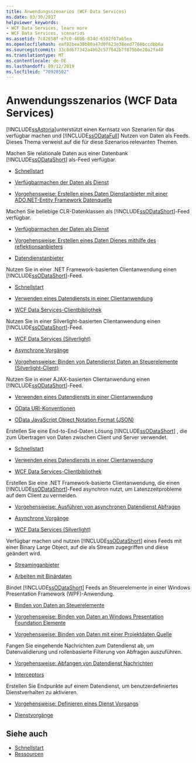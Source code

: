 ```yaml
---
title: Anwendungsszenarios (WCF Data Services)
ms.date: 03/30/2017
helpviewer_keywords:
- WCF Data Services, learn more
- WCF Data Services, scenarios
ms.assetid: 7c82658f-e7c0-46b6-834d-6592f67ab5ea
ms.openlocfilehash: eaf92bea30b80a47d0f623e38eed7768bccdbb6a
ms.sourcegitcommit: 33c8d6f7342a4bb2c577842b7f075b0e20a2fa40
ms.translationtype: MT
ms.contentlocale: de-DE
ms.lasthandoff: 09/12/2019
ms.locfileid: "70928502"
---
```

# <a name="application-scenarios-wcf-data-services"></a>Anwendungsszenarios (WCF Data Services)

[!INCLUDE[ssAstoria](../../../../includes/ssastoria-md.md)]unterstützt einen Kernsatz von Szenarien für das verfügbar machen und [!INCLUDE[ssODataFull](../../../../includes/ssodatafull-md.md)] Nutzen von Daten als Feeds. Dieses Thema verweist auf die für diese Szenarios relevanten Themen.

Machen Sie relationale Daten aus einer Datenbank [!INCLUDE[ssODataShort](../../../../includes/ssodatashort-md.md)] als-Feed verfügbar.

- [Schnellstart](../../../../docs/framework/data/wcf/quickstart-wcf-data-services.md)

- [Verfügbarmachen der Daten als Dienst](exposing-your-data-as-a-service-wcf-data-services.md)

- [Vorgehensweise: Erstellen eines Daten Dienstanbieter mit einer ADO.NET-Entity Framework Datenquelle](create-a-data-service-using-an-adonet-ef-data-wcf.md)

Machen Sie beliebige CLR-Datenklassen als [!INCLUDE[ssODataShort](../../../../includes/ssodatashort-md.md)]-Feed verfügbar.

- [Verfügbarmachen der Daten als Dienst](../../../../docs/framework/data/wcf/exposing-your-data-as-a-service-wcf-data-services.md)

- [Vorgehensweise: Erstellen eines Daten Dienes mithilfe des reflektionsanbieters](create-a-data-service-using-rp-wcf-data-services.md)

- [Datendienstanbieter](data-services-providers-wcf-data-services.md)

Nutzen Sie in einer .NET Framework-basierten Clientanwendung einen [!INCLUDE[ssODataShort](../../../../includes/ssodatashort-md.md)]-Feed.

- [Schnellstart](../../../../docs/framework/data/wcf/quickstart-wcf-data-services.md)

- [Verwenden eines Datendiensts in einer Clientanwendung](using-a-data-service-in-a-client-application-wcf-data-services.md)

- [WCF Data Services-Clientbibliothek](wcf-data-services-client-library.md)

Nutzen Sie in einer Silverlight-basierten Clientanwendung einen [!INCLUDE[ssODataShort](../../../../includes/ssodatashort-md.md)]-Feed.

- [WCF Data Services (Silverlight)](https://docs.microsoft.com/previous-versions/windows/silverlight/dotnet-windows-silverlight/cc838234(v=vs.95))

- [Asynchrone Vorgänge](asynchronous-operations-wcf-data-services.md)

- [Vorgehensweise: Binden von Datendienst Daten an Steuerelemente (Silverlight-Client)](https://docs.microsoft.com/previous-versions/dotnet/wcf-data-services/ee681614(v=vs.103))

Nutzen Sie in einer AJAX-basierten Clientanwendung einen [!INCLUDE[ssODataShort](../../../../includes/ssodatashort-md.md)]-Feed.

- [Verwenden eines Datendiensts in einer Clientanwendung](../../../../docs/framework/data/wcf/using-a-data-service-in-a-client-application-wcf-data-services.md)

- [OData URI-Konventionen](https://go.microsoft.com/fwlink/?LinkId=185564)

- [OData JavaScript Object Notation Format (JSON)](https://go.microsoft.com/fwlink/?LinkId=185790)

Erstellen Sie eine End-to-End-Daten Lösung [!INCLUDE[ssODataShort](../../../../includes/ssodatashort-md.md)] , die zum Übertragen von Daten zwischen Client und Server verwendet.

- [Schnellstart](../../../../docs/framework/data/wcf/quickstart-wcf-data-services.md)

- [Verwenden eines Datendiensts in einer Clientanwendung](using-a-data-service-in-a-client-application-wcf-data-services.md)

- [WCF Data Services-Clientbibliothek](wcf-data-services-client-library.md)

Erstellen Sie eine .NET Framework-basierte Clientanwendung, die einen [!INCLUDE[ssODataShort](../../../../includes/ssodatashort-md.md)]-Feed asynchron nutzt, um Latenzzeitprobleme auf dem Client zu vermeiden.

- [Vorgehensweise: Ausführen von asynchronen Datendienst Abfragen](../../../../docs/framework/data/wcf/how-to-execute-asynchronous-data-service-queries-wcf-data-services.md)

- [Asynchrone Vorgänge](asynchronous-operations-wcf-data-services.md)

- [WCF Data Services (Silverlight)](https://docs.microsoft.com/previous-versions/windows/silverlight/dotnet-windows-silverlight/cc838234(v=vs.95))

Verfügbar machen und nutzen [!INCLUDE[ssODataShort](../../../../includes/ssodatashort-md.md)] eines Feeds mit einer Binary Large Object, auf die als Stream zugegriffen und diese geändert wird.

- [Streaminganbieter](../../../../docs/framework/data/wcf/streaming-provider-wcf-data-services.md)

- [Arbeiten mit Binärdaten](working-with-binary-data-wcf-data-services.md)

Bindet [!INCLUDE[ssODataShort](../../../../includes/ssodatashort-md.md)] Feeds an Steuerelemente in einer Windows Presentation Framework (WPF)-Anwendung.

- [Binden von Daten an Steuerelemente](../../../../docs/framework/data/wcf/binding-data-to-controls-wcf-data-services.md)

- [Vorgehensweise: Binden von Daten an Windows Presentation Foundation Elemente](bind-data-to-wpf-elements-wcf-data-services.md)

- [Vorgehensweise: Binden von Daten mit einer Projektdaten Quelle](how-to-bind-data-using-a-project-data-source-wcf-data-services.md)

Fangen Sie eingehende Nachrichten zum Datendienst ab, um Datenvalidierung und rollenbasierte Filterung von Abfragen auszuführen.

- [Vorgehensweise: Abfangen von Datendienst Nachrichten](../../../../docs/framework/data/wcf/how-to-intercept-data-service-messages-wcf-data-services.md)

- [Interceptors](interceptors-wcf-data-services.md)

Erstellen Sie Endpunkte auf einem Datendienst, um benutzerdefiniertes Dienstverhalten zu aktivieren.

- [Vorgehensweise: Definieren eines Dienst Vorgangs](../../../../docs/framework/data/wcf/how-to-define-a-service-operation-wcf-data-services.md)

- [Dienstvorgänge](service-operations-wcf-data-services.md)

## <a name="see-also"></a>Siehe auch

- [Schnellstart](quickstart-wcf-data-services.md)
- [Ressourcen](wcf-data-services-resources.md)
